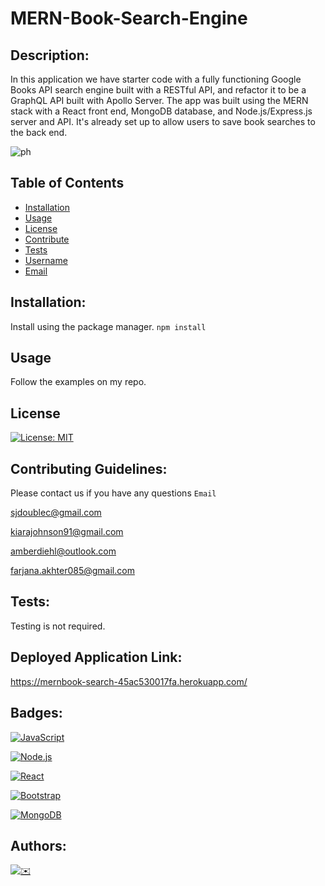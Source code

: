 # MERN-Book-Search-Engine

## Description:
In this application we have starter code with a fully functioning Google Books API search engine built with a RESTful API, and refactor it to be a GraphQL API built with Apollo Server. 
The app was built using the MERN stack with a React front end, MongoDB database, and Node.js/Express.js server and API. It's already set up to allow users to save book searches to the back end.

![ph](https://github.com/Farjana-04/MERN-Book-Search-Engine/assets/92415181/b047188d-7c04-4990-b3f8-234090a670c9)

## Table of Contents
- [Installation](#installation)
- [Usage](#usage)
- [License](#license)
- [Contribute](#contribute)
- [Tests](#tests)
- [Username](#username)
- [Email](#email)

## Installation:
Install using the package manager.
`npm install` 

## Usage
Follow the examples on my repo.

## License
[![License: MIT](https://img.shields.io/badge/License-MIT-yellow.svg)](https://opensource.org/licenses/MIT)

## Contributing Guidelines:
Please contact us if you have any questions `Email`

sjdoublec@gmail.com 

kiarajohnson91@gmail.com

amberdiehl@outlook.com

farjana.akhter085@gmail.com


## Tests:
Testing is not required.

## Deployed Application Link:
https://mernbook-search-45ac530017fa.herokuapp.com/

## Badges:
[![JavaScript](https://img.shields.io/badge/JavaScript-F7DF1E?style=for-the-badge&logo=javascript&logoColor=black)](https://www.javascript.com/)

[![Node.js](https://img.shields.io/badge/Node.js-43853D?style=for-the-badge&logo=node.js&logoColor=white)](https://nodejs.org/)

[![React](https://img.shields.io/badge/React-20232A?style=for-the-badge&logo=react&logoColor=61DAFB)](https://reactjs.org/)

[![Bootstrap](https://img.shields.io/badge/Bootstrap-563D7C?style=for-the-badge&logo=bootstrap&logoColor=white)](https://getbootstrap.com/)

[![MongoDB](https://img.shields.io/badge/MongoDB-4EA94B?style=for-the-badge&logo=mongodb&logoColor=white)](https://www.mongodb.com/)

## Authors:
[![✉️](path/to/email-image.png)](farjana.akhter085@gmail.com)




